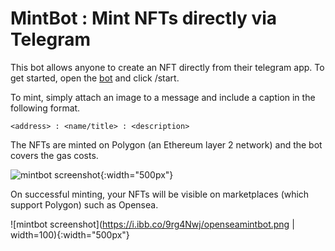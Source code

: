 # MintBot : Mint NFTs directly via Telegram

This bot allows anyone to create an NFT directly from their telegram app. To get started, open the [bot](https://t.me/nftmintbot) and click /start.

To mint, simply attach an image to a message and include a caption in the following format. 

```
<address> : <name/title> : <description>
```
The NFTs are minted on Polygon (an Ethereum layer 2 network) and the bot covers the gas costs.

![mintbot screenshot](https://i.ibb.co/FD5CdVV/mintbot.png){:width="500px"}

On successful minting, your NFTs will be visible on marketplaces (which support Polygon) such as Opensea.

![mintbot screenshot](https://i.ibb.co/9rg4Nwj/openseamintbot.png | width=100){:width="500px"}


